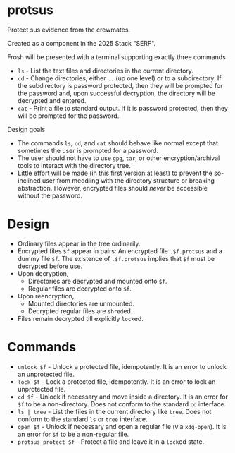 # protsus

Protect sus evidence from the crewmates.

Created as a component in the 2025 Stack "SERF".

Frosh will be presented with a terminal supporting exactly three commands
* `ls` - List the text files and directories in the current directory.
* `cd` - Change directories, either `..` (up one level) or to a subdirectory. If the subdirectory is password protected, then they will be prompted for the password and, upon successful decryption, the directory will be decrypted and entered.
* `cat` - Print a file to standard output. If it is password protected, then they will be prompted for the password.

Design goals
* The commands `ls`, `cd`, and `cat` should behave like normal except that sometimes the user is prompted for a password.
* The user should not have to use `gpg`, `tar`, or other encryption/archival tools to interact with the directory tree.
* Little effort will be made (in this first version at least) to prevent the so-inclined user from meddling with the directory structure or breaking abstraction. However, encrypted files should _never_ be accessible without the password.

# Design

* Ordinary files appear in the tree ordinarily.
* Encrypted files `$f` appear in pairs: An encrypted file `.$f.protsus` and a dummy file `$f`. The existence of `.$f.protsus` implies that `$f` must be decrypted before use.
* Upon decryption,
    * Directories are decrypted and mounted onto `$f`.
    * Regular files are decrypted onto `$f`.
* Upon reencryption,
    * Mounted directories are unmounted.
    * Decrypted regular files are `shred`ed.
* Files remain decrypted till explicitly `lock`ed.

# Commands

* `unlock $f` - Unlock a protected file, idempotently. It is an error to unlock an unprotected file.
* `lock $f` - Lock a protected file, idempotently. It is an error to lock an unprotected file.
* `cd $f` - Unlock if necessary and move inside a directory. It is an error for `$f` to be a non-directory. Does not conform to the standard `cd` interface.
* `ls | tree` - List the files in the current directory like `tree`. Does not conform to the standard `ls` or `tree` interface.
* `open $f` - Unlock if necessary and open a regular file (via `xdg-open`). It is an error for `$f` to be a non-regular file.
* `protsus protect $f` - Protect a file and leave it in a `lock`ed state.
